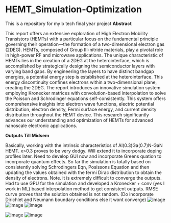 # HEMT_Simulation-Optimization
This is a repository for my b tech final year project
**Abstract**

This report offers an extensive exploration of High Electron Mobility Transistors (HEMTs) with a
particular focus on the fundamental principle governing their operation—the formation of a two-dimensional electron gas (2DEG). HEMTs, composed of Group III-nitride materials, play a pivotal
role in high-power RF and microwave applications. The unique characteristic of HEMTs lies in
the creation of a 2DEG at the heterointerface, which is accomplished by strategically designing the
semiconductor layers with varying band gaps. By engineering the layers to have distinct bandgap
energies, a potential energy step is established at the heterointerface. This energy discontinuity
confines electrons within a two-dimensional plane, creating the 2DEG. The report introduces an
innovative simulation system employing Kronecker matrices with convolution-based interpolation
to solve the Poisson and Schrodinger equations self-consistently. This system offers comprehensive insights into electron wave functions, electric potential distribution, electron density, Fermi
surface energy, and current density distribution throughout the HEMT device. This research significantly advances our understanding and optimization of HEMTs for advanced nanoscale electronic
applications.

**Outputs Till Midsem**


Basically, working with the intrinsic characteristics of Al(0.3)Ga(0.7)N-GaN HEMT. x>0.3 proves to be very dodgy. Will extend it to incorporate doping profiles later.
Need to develop GUI now and incorporate Greens quation to incorporate quantum effects. So far the simulation is totally based on consistently solving Schrodingers Eqn, Posissons Equation and then updating the values obtained with the fermi Dirac distribution to obtain the density of electrons. Note. it is extremely difficult to converge the outputs. Had to use GPU for the simulation and developed a Kronecker + conv (yes I work in ML) based interpolation method to get consistent outputs. RMSE curve proves that the solution obtained is not random. (Do incorporate Dirichlet and Neumann boundary conditions else it wont converge)
![image](https://github.com/Sourjya261/HEMT_Simulation-Optimization/assets/89221563/d3c06078-afc7-46b7-be38-e32dd8865a1d)
![image](https://github.com/Sourjya261/HEMT_Simulation-Optimization/assets/89221563/fd2ef393-7c32-4ba5-935d-872e3be79d6f)
![image](https://github.com/Sourjya261/HEMT_Simulation-Optimization/assets/89221563/fa1a8418-4c8c-495e-9249-4f944dd4d85c)

![image](https://github.com/Sourjya261/HEMT_Simulation-Optimization/assets/89221563/321ec771-daaa-4db6-89e8-f4e6a0aec561)
![image](https://github.com/Sourjya261/HEMT_Simulation-Optimization/assets/89221563/fe5392e1-0a64-4d37-9ff6-7dcc6546f0f1)



